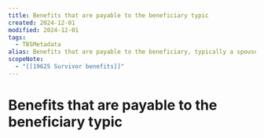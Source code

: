 ```yaml
---
title: Benefits that are payable to the beneficiary typic
created: 2024-12-01
modified: 2024-12-01
tags:
  - TBSMetadata
alias: Benefits that are payable to the beneficiary, typically a spouse, of a plan member who dies. May be in the form of a pension, returned contributions, or a 'guaranteed' period over which the plan member's pension continues to be paid after his or her death.
scopeNote:
  - "[[19625 Survivor benefits]]"
---
```

# Benefits that are payable to the beneficiary typic
